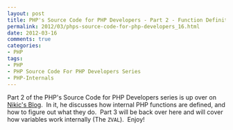 ```yaml
---
layout: post
title: PHP's Source Code for PHP Developers - Part 2 - Function Definitions
permalink: 2012/03/phps-source-code-for-php-developers_16.html
date: 2012-03-16
comments: true
categories:
- PHP
tags:
- PHP
- PHP Source Code For PHP Developers Series
- PHP-Internals
---
```


Part 2 of the PHP's Source Code for PHP Developers series is up over on [Nikic's Blog](http://nikic.github.com/2012/03/16/Understanding-PHPs-internal-function-definitions.html).  In it, he discusses how internal PHP functions are defined, and how to figure out what they do.  Part 3 will be back over here and will cover how variables work internally (The `ZVAL`).  Enjoy!
